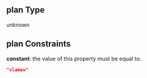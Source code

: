 ## plan Type

unknown

## plan Constraints

**constant**: the value of this property must be equal to:

```json
"clamav"
```
